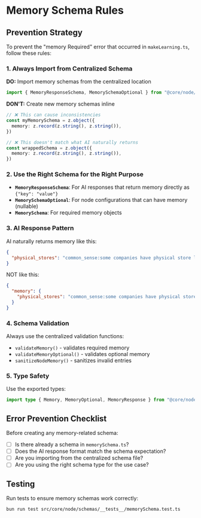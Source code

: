# Memory Schema Rules

## Prevention Strategy

To prevent the "memory Required" error that occurred in `makeLearning.ts`, follow these rules:

### 1. Always Import from Centralized Schema

**DO:** Import memory schemas from the centralized location

```typescript
import { MemoryResponseSchema, MemorySchemaOptional } from "@core/node/schemas/memorySchema"
```

**DON'T:** Create new memory schemas inline

```typescript
// ❌ This can cause inconsistencies
const myMemorySchema = z.object({
  memory: z.record(z.string(), z.string()),
})

// ❌ This doesn't match what AI naturally returns
const wrappedSchema = z.object({
  memory: z.record(z.string(), z.string()),
})
```

### 2. Use the Right Schema for the Right Purpose

- **`MemoryResponseSchema`**: For AI responses that return memory directly as `{"key": "value"}`
- **`MemorySchemaOptional`**: For node configurations that can have memory (nullable)
- **`MemorySchema`**: For required memory objects

### 3. AI Response Pattern

AI naturally returns memory like this:

```json
{
  "physical_stores": "common_sense:some companies have physical store locations:1"
}
```

NOT like this:

```json
{
  "memory": {
    "physical_stores": "common_sense:some companies have physical store locations:1"
  }
}
```

### 4. Schema Validation

Always use the centralized validation functions:

- `validateMemory()` - validates required memory
- `validateMemoryOptional()` - validates optional memory
- `sanitizeNodeMemory()` - sanitizes invalid entries

### 5. Type Safety

Use the exported types:

```typescript
import type { Memory, MemoryOptional, MemoryResponse } from "@core/node/schemas/memorySchema"
```

## Error Prevention Checklist

Before creating any memory-related schema:

- [ ] Is there already a schema in `memorySchema.ts`?
- [ ] Does the AI response format match the schema expectation?
- [ ] Are you importing from the centralized schema file?
- [ ] Are you using the right schema type for the use case?

## Testing

Run tests to ensure memory schemas work correctly:

```bash
bun run test src/core/node/schemas/__tests__/memorySchema.test.ts
```
